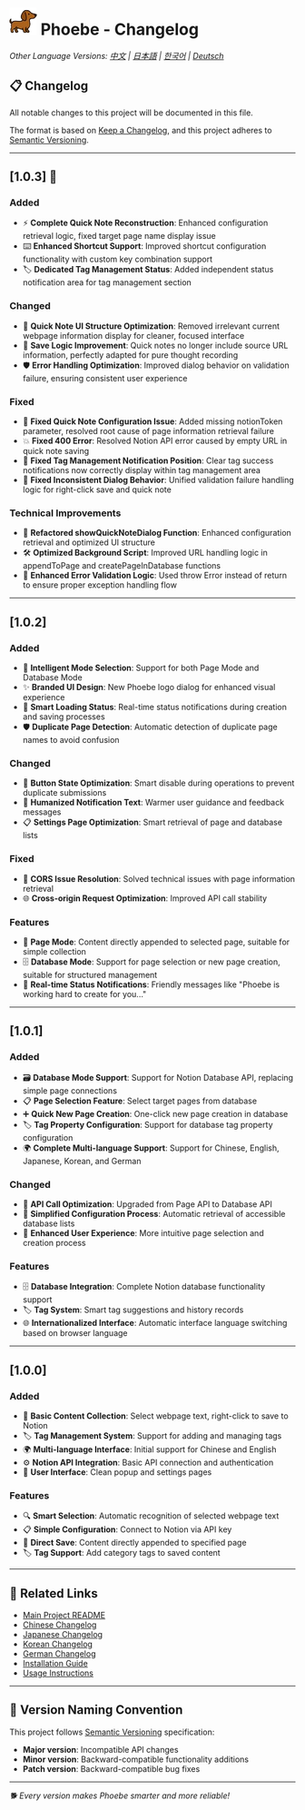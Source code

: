 # ![Logo](../icons/icon48.png) Phoebe - Changelog

*Other Language Versions: [中文](CHANGELOG.md) | [日本語](CHANGELOG_ja.md) | [한국어](CHANGELOG_ko.md) | [Deutsch](CHANGELOG_de.md)*

## 📋 Changelog

All notable changes to this project will be documented in this file.

The format is based on [Keep a Changelog](https://keepachangelog.com/en/1.0.0/),
and this project adheres to [Semantic Versioning](https://semver.org/spec/v2.0.0.html).

---

## [1.0.3] 🎉

### Added
- ⚡ **Complete Quick Note Reconstruction**: Enhanced configuration retrieval logic, fixed target page name display issue
- ⌨️ **Enhanced Shortcut Support**: Improved shortcut configuration functionality with custom key combination support
- 🏷️ **Dedicated Tag Management Status**: Added independent status notification area for tag management section

### Changed
- 🎨 **Quick Note UI Structure Optimization**: Removed irrelevant current webpage information display for cleaner, focused interface
- 💾 **Save Logic Improvement**: Quick notes no longer include source URL information, perfectly adapted for pure thought recording
- 🛡️ **Error Handling Optimization**: Improved dialog behavior on validation failure, ensuring consistent user experience

### Fixed
- 🔧 **Fixed Quick Note Configuration Issue**: Added missing notionToken parameter, resolved root cause of page information retrieval failure
- 💥 **Fixed 400 Error**: Resolved Notion API error caused by empty URL in quick note saving
- 📍 **Fixed Tag Management Notification Position**: Clear tag success notifications now correctly display within tag management area
- 🔄 **Fixed Inconsistent Dialog Behavior**: Unified validation failure handling logic for right-click save and quick note

### Technical Improvements
- 🔄 **Refactored showQuickNoteDialog Function**: Enhanced configuration retrieval and optimized UI structure
- 🛠️ **Optimized Background Script**: Improved URL handling logic in appendToPage and createPageInDatabase functions
- 📝 **Enhanced Error Validation Logic**: Used throw Error instead of return to ensure proper exception handling flow

---

## [1.0.2]

### Added
- 🎯 **Intelligent Mode Selection**: Support for both Page Mode and Database Mode
- ✨ **Branded UI Design**: New Phoebe logo dialog for enhanced visual experience
- 🔄 **Smart Loading Status**: Real-time status notifications during creation and saving processes
- 🛡️ **Duplicate Page Detection**: Automatic detection of duplicate page names to avoid confusion

### Changed
- 🎨 **Button State Optimization**: Smart disable during operations to prevent duplicate submissions
- 💬 **Humanized Notification Text**: Warmer user guidance and feedback messages
- 📋 **Settings Page Optimization**: Smart retrieval of page and database lists

### Fixed
- 🔧 **CORS Issue Resolution**: Solved technical issues with page information retrieval
- 🌐 **Cross-origin Request Optimization**: Improved API call stability

### Features
- 📄 **Page Mode**: Content directly appended to selected page, suitable for simple collection
- 🗄️ **Database Mode**: Support for page selection or new page creation, suitable for structured management
- 🎨 **Real-time Status Notifications**: Friendly messages like "Phoebe is working hard to create for you..."

---

## [1.0.1]

### Added
- 🗃️ **Database Mode Support**: Support for Notion Database API, replacing simple page connections
- 📋 **Page Selection Feature**: Select target pages from database
- ➕ **Quick New Page Creation**: One-click new page creation in database
- 🏷️ **Tag Property Configuration**: Support for database tag property configuration
- 🌍 **Complete Multi-language Support**: Support for Chinese, English, Japanese, Korean, and German

### Changed
- 🔄 **API Call Optimization**: Upgraded from Page API to Database API
- 📝 **Simplified Configuration Process**: Automatic retrieval of accessible database lists
- 🎯 **Enhanced User Experience**: More intuitive page selection and creation process

### Features
- 🗄️ **Database Integration**: Complete Notion database functionality support
- 🏷️ **Tag System**: Smart tag suggestions and history records
- 🌐 **Internationalized Interface**: Automatic interface language switching based on browser language

---

## [1.0.0]

### Added
- 📝 **Basic Content Collection**: Select webpage text, right-click to save to Notion
- 🏷️ **Tag Management System**: Support for adding and managing tags
- 🌍 **Multi-language Interface**: Initial support for Chinese and English
- ⚙️ **Notion API Integration**: Basic API connection and authentication
- 🎨 **User Interface**: Clean popup and settings pages

### Features
- 🔍 **Smart Selection**: Automatic recognition of selected webpage text
- 📋 **Simple Configuration**: Connect to Notion via API key
- 💾 **Direct Save**: Content directly appended to specified page
- 🏷️ **Tag Support**: Add category tags to saved content

---

## 🔗 Related Links

- [Main Project README](README_en.md)
- [Chinese Changelog](CHANGELOG.md)
- [Japanese Changelog](CHANGELOG_ja.md)
- [Korean Changelog](CHANGELOG_ko.md)
- [German Changelog](CHANGELOG_de.md)
- [Installation Guide](README_en.md#🚀-installation-steps)
- [Usage Instructions](README_en.md#📱-usage)

---

## 📝 Version Naming Convention

This project follows [Semantic Versioning](https://semver.org/) specification:

- **Major version**: Incompatible API changes
- **Minor version**: Backward-compatible functionality additions
- **Patch version**: Backward-compatible bug fixes

---

*🐕 Every version makes Phoebe smarter and more reliable!* 